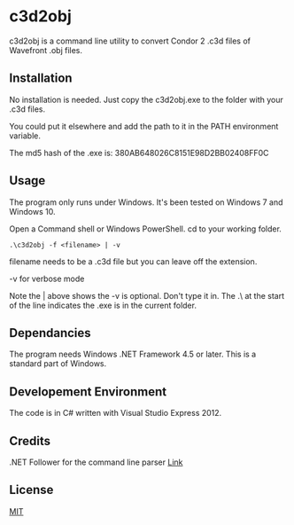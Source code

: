 # c3d2obj

c3d2obj is a command line utility to convert Condor 2 .c3d files of Wavefront .obj files.

## Installation

No installation is needed. Just copy the c3d2obj.exe to the folder with your .c3d files. 

You could put it elsewhere and add the path to it in the PATH environment variable.

The md5 hash of the .exe is: 380AB648026C8151E98D2BB02408FF0C

## Usage

The program only runs under Windows. It's been tested on Windows 7 and Windows 10.

Open a Command shell or Windows PowerShell. cd to your working folder.

`.\c3d2obj -f <filename> | -v`

filename needs to be a .c3d file but you can leave off the extension.

-v for verbose mode

Note the | above shows the -v is optional. Don't type it in. The .\ at the start of the line indicates the .exe is in the current folder.
 
## Dependancies
The program needs Windows .NET Framework 4.5 or later. This is a standard part of Windows.

## Developement Environment
The code is in C# written with Visual Studio Express 2012.

## Credits
.NET Follower for the command line parser [Link](http://dotnetfollower.com/wordpress/2012/03/c-simple-command-line-arguments-parser/)

## License
[MIT](https://choosealicense.com/licenses/mit/)